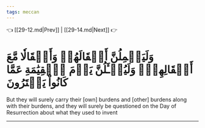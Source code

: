 ```yaml
---
tags: meccan
---
```


👈 [[29-12.md|Prev]] | [[29-14.md|Next]] 👉

# وَلَيَحۡمِلُنَّ أَثۡقَالَهُمۡ وَأَثۡقَالٗا مَّعَ أَثۡقَالِهِمۡۖ وَلَيُسۡـَٔلُنَّ يَوۡمَ ٱلۡقِيَٰمَةِ عَمَّا كَانُواْ يَفۡتَرُونَ

But they will surely carry their [own] burdens and [other] burdens along with their burdens, and they will surely be questioned on the Day of Resurrection about what they used to invent

---

